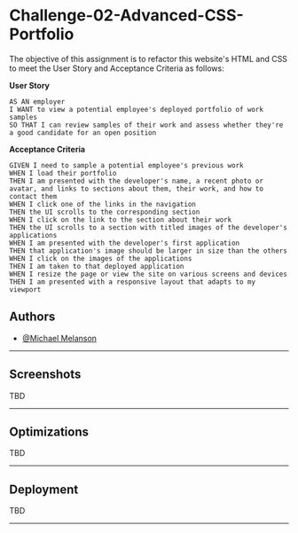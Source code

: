 
# Challenge-02-Advanced-CSS-Portfolio

The objective of this assignment is to refactor this website's HTML and CSS to meet the User Story and Acceptance Criteria as follows:

**User Story**
```
AS AN employer
I WANT to view a potential employee's deployed portfolio of work samples
SO THAT I can review samples of their work and assess whether they're a good candidate for an open position
```

**Acceptance Criteria**
```
GIVEN I need to sample a potential employee's previous work
WHEN I load their portfolio
THEN I am presented with the developer's name, a recent photo or avatar, and links to sections about them, their work, and how to contact them
WHEN I click one of the links in the navigation
THEN the UI scrolls to the corresponding section
WHEN I click on the link to the section about their work
THEN the UI scrolls to a section with titled images of the developer's applications
WHEN I am presented with the developer's first application
THEN that application's image should be larger in size than the others
WHEN I click on the images of the applications
THEN I am taken to that deployed application
WHEN I resize the page or view the site on various screens and devices
THEN I am presented with a responsive layout that adapts to my viewport
```


## Authors

- [@Michael Melanson](https://github.com/mmelan000)

---

## Screenshots

TBD

---

## Optimizations

TBD

---

## Deployment

TBD

---